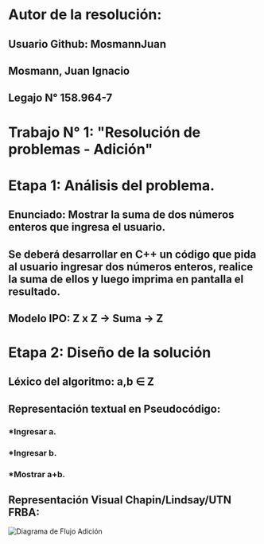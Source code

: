 # Autor de la resolución:
## Usuario Github: MosmannJuan
## Mosmann, Juan Ignacio
## Legajo N° 158.964-7

# Trabajo N° 1: "Resolución de problemas - Adición"

# Etapa 1: Análisis del problema.
## Enunciado: Mostrar la suma de dos números enteros que ingresa el usuario.
## Se deberá desarrollar en C++ un código que pida al usuario ingresar dos números enteros, realice la suma de ellos y luego imprima en pantalla el resultado.
## Modelo IPO: Z x Z → Suma → Z

# Etapa 2: Diseño de la solución
## Léxico del algoritmo: a,b ∈ Z

## Representación textual en Pseudocódigo:
### *Ingresar a.
### *Ingresar b.
### *Mostrar a+b.

## Representación Visual Chapin/Lindsay/UTN FRBA:
![Diagrama de Flujo Adición](https://user-images.githubusercontent.com/63465251/80626516-f4e00800-8a24-11ea-8b7d-61cdf4aa351e.jpg)

